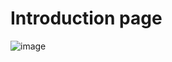 # Introduction page

 ![image](https://www.ntaskmanager.com/wp-content/uploads/2019/05/fixed-vs-growth-mindset-blog-header-2.png)